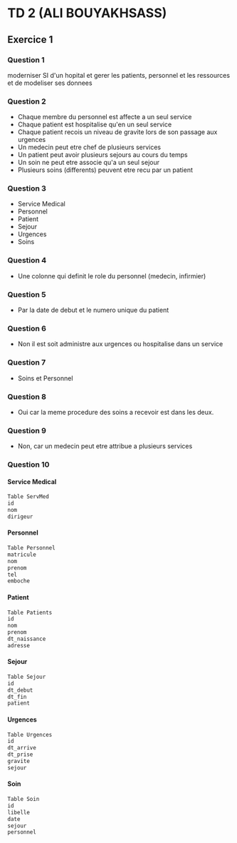 # TD 2 (ALI BOUYAKHSASS)

## Exercice 1

### Question 1

moderniser SI d'un hopital et gerer les patients, personnel et les ressources et de modeliser ses donnees

### Question 2

- Chaque membre du personnel est affecte a un seul service
- Chaque patient est hospitalise qu'en un seul service
- Chaque patient recois un niveau de gravite lors de son passage aux urgences
- Un medecin peut etre chef de plusieurs services
- Un patient peut avoir plusieurs sejours au cours du temps
- Un soin ne peut etre associe qu'a un seul sejour
- Plusieurs soins (differents) peuvent etre recu par un patient

### Question 3

- Service Medical
- Personnel
- Patient
- Sejour
- Urgences
- Soins

### Question 4

- Une colonne qui definit le role du personnel (medecin, infirmier)

### Question 5

- Par la date de debut et le numero unique du patient

### Question 6

- Non il est soit administre aux urgences ou hospitalise dans un service

### Question 7

- Soins et Personnel

### Question 8

- Oui car la meme procedure des soins a recevoir est dans les deux.

### Question 9

- Non, car un medecin peut etre attribue a plusieurs services

### Question 10

#### Service Medical

```txt
Table ServMed
id
nom
dirigeur
```

#### Personnel

```txt
Table Personnel
matricule
nom
prenom
tel
emboche
```

#### Patient

```txt
Table Patients
id
nom
prenom
dt_naissance
adresse
```

#### Sejour

```txt
Table Sejour
id
dt_debut
dt_fin
patient
```

#### Urgences

```txt
Table Urgences
id
dt_arrive
dt_prise
gravite
sejour
```

#### Soin

```txt
Table Soin
id
libelle
date
sejour
personnel
```

